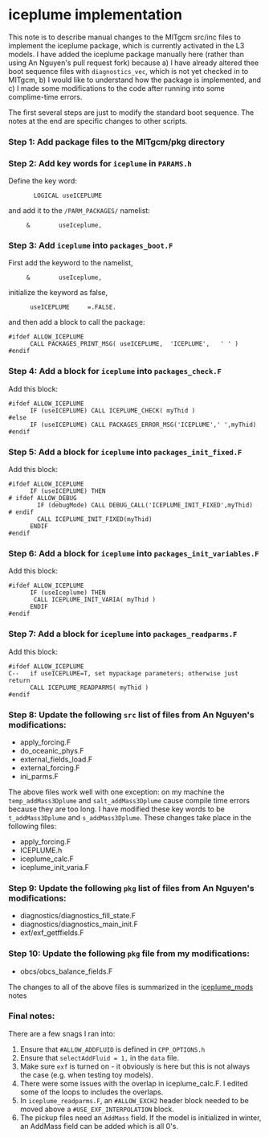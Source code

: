 # iceplume implementation

This note is to describe manual changes to the MITgcm src/inc files to implement the iceplume package, which is currently activated in the L3 models. I have added the iceplume package manually here (rather than using An Nguyen's pull request fork) because a) I have already altered thee boot sequence files with `diagnostics_vec`, which is not yet checked in to MITgcm, b) I would like to understand how the package is implemented, and c) I made some modifications to the code after running into some complime-time errors.

The first several steps are just to modify the standard boot sequence. The notes at the end are specific changes to other scripts.

### Step 1: Add package files to the MITgcm/pkg directory

### Step 2: Add key words for `iceplume` in `PARAMS.h`
Define the key word:
```
       LOGICAL useICEPLUME
```
and add it to the `/PARM_PACKAGES/` namelist:
```
     &        useIceplume,
```

### Step 3: Add  `iceplume` into `packages_boot.F`
First add the keyword to the namelist,
```
     &        useIceplume,
```
initialize the keyword as false,
```
      useICEPLUME     =.FALSE.
```
and then add a block to call the package:
```
#ifdef ALLOW_ICEPLUME
      CALL PACKAGES_PRINT_MSG( useICEPLUME,  'ICEPLUME',   ' ' )
#endif
```

### Step 4: Add a block for ```iceplume``` into `packages_check.F`
Add this block:
```
#ifdef ALLOW_ICEPLUME
      IF (useICEPLUME) CALL ICEPLUME_CHECK( myThid )
#else
      IF (useICEPLUME) CALL PACKAGES_ERROR_MSG('ICEPLUME',' ',myThid)
#endif
```

### Step 5: Add a block for ```iceplume``` into `packages_init_fixed.F`
Add this block:
```
#ifdef ALLOW_ICEPLUME
      IF (useICEPLUME) THEN
# ifdef ALLOW_DEBUG
        IF (debugMode) CALL DEBUG_CALL('ICEPLUME_INIT_FIXED',myThid)
# endif
        CALL ICEPLUME_INIT_FIXED(myThid)
      ENDIF
#endif
```

### Step 6: Add a block for ```iceplume``` into `packages_init_variables.F`
Add this block:
```
#ifdef ALLOW_ICEPLUME
      IF (useIceplume) THEN
       CALL ICEPLUME_INIT_VARIA( myThid )
      ENDIF
#endif
```

### Step 7: Add a block for ```iceplume``` into `packages_readparms.F`
Add this block:
```
#ifdef ALLOW_ICEPLUME
C--   if useICEPLUME=T, set mypackage parameters; otherwise just return
      CALL ICEPLUME_READPARMS( myThid )
#endif
```

### Step 8: Update the following `src` list of files from An Nguyen's modifications:
  - apply_forcing.F
  - do_oceanic_phys.F
  - external_fields_load.F
  - external_forcing.F
  - ini_parms.F

 The above files work well with one exception: on my machine the `temp_addMass3Dplume` and `salt_addMass3Dplume` cause compile time errors because they are too long. I have modified these key words to be `t_addMass3Dplume` and `s_addMass3Dplume`. These changes take place in the following files:
  - apply_forcing.F
  - ICEPLUME.h
  - iceplume_calc.F
  - iceplume_init_varia.F

### Step 9: Update the following `pkg` list of files from An Nguyen's modifications:
  - diagnostics/diagnostics_fill_state.F
  - diagnostics/diagnostics_main_init.F
  - exf/exf_getffields.F

### Step 10: Update the following `pkg` file from my modifications:
  - obcs/obcs_balance_fields.F

The changes to all of the above files is summarized in the [iceplume_mods](https://github.com/mhwood/downscale_greenland/tree/main/notes/iceplume_mods) notes

### Final notes:
There are a few snags I ran into:
1. Ensure that `#ALLOW_ADDFLUID` is defined in `CPP_OPTIONS.h`
2. Ensure that `selectAddFluid = 1,` in the `data` file.
3. Make sure `exf` is turned on - it obviously is here but this is not always the case (e.g. when testing toy models).
4. There were some issues with the overlap in iceplume_calc.F. I edited some of the loops to includes the overlaps.
5. In `iceplume_readparms.F`, an `#ALLOW_EXCH2` header block needed to be moved above a `#USE_EXF_INTERPOLATION` block.
6. The pickup files need an `AddMass` field. If the model is initialized in winter, an AddMass field can be added which is all 0's.

